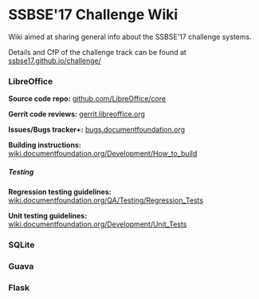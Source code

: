 # SSBSE'17 Challenge Wiki
Wiki aimed at sharing general info about the SSBSE'17 challenge systems. 

Details and CfP of the challenge track can be found at [ssbse17.github.io/challenge/](http://ssbse17.github.io/challenge/)

### LibreOffice

**Source code repo:** [github.com/LibreOffice/core](https://github.com/LibreOffice/core)

**Gerrit code reviews:** [gerrit.libreoffice.org](https://gerrit.libreoffice.org)

**Issues/Bugs tracker+:** [bugs.documentfoundation.org](https://bugs.documentfoundation.org/describecomponents.cgi?product=LibreOffice&format=guided)

**Building instructions:** [wiki.documentfoundation.org/Development/How_to_build](https://wiki.documentfoundation.org/Development/How_to_build)

##### Testing 

**Regression testing guidelines:** [wiki.documentfoundation.org/QA/Testing/Regression_Tests](https://wiki.documentfoundation.org/QA/Testing/Regression_Tests)

**Unit testing guidelines:** [wiki.documentfoundation.org/Development/Unit_Tests](https://wiki.documentfoundation.org/Development/Unit_Tests)


### SQLite

### Guava

### Flask
